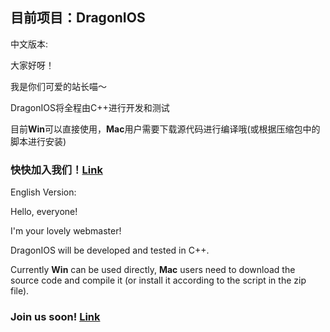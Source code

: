 ## 目前项目：DragonIOS 

中文版本:

大家好呀！

我是你们可爱的站长喵～

DragonIOS将全程由C++进行开发和测试

目前**Win**可以直接使用，**Mac**用户需要下载源代码进行编译哦(或根据压缩包中的脚本进行安装)

### 快快加入我们！[Link](freeunafraid.github.io)

English Version:

Hello, everyone!

I'm your lovely webmaster!

DragonIOS will be developed and tested in C++.

Currently **Win** can be used directly, **Mac** users need to download the source code and compile it (or install it according to the script in the zip file).

### Join us soon! [Link](freeunafraid.github.io)
